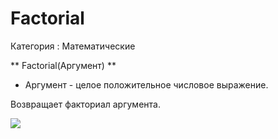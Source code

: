 ﻿
# Factorial

Категория : Математические

** Factorial(Аргумент) **

* Аргумент - целое положительное числовое выражение.

Возвращает факториал аргумента.

![](/mediatag>Математические)

